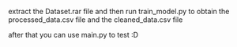 extract the Dataset.rar file and then run train_model.py to obtain the processed_data.csv file and the cleaned_data.csv file 

after that you can use main.py to test :D